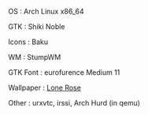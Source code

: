 OS
:  Arch Linux x86_64

GTK
:  Shiki Noble

Icons
:  Baku

WM
:  StumpWM

GTK Font
:  eurofurence Medium 11

Wallpaper
:  [Lone Rose](http://interfacelift.com/wallpaper_beta/details/2214/lone_rose.html)

Other
:  urxvtc, irssi, Arch Hurd (in qemu)

